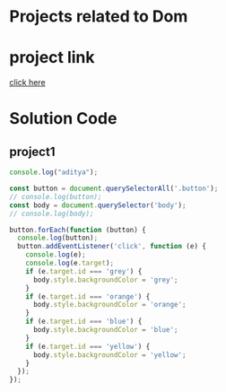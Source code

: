 # Projects related to Dom

# project link
[click here](https://stackblitz.com/edit/dom-project-chaiaurcode-skrcjn?file=1-colorChanger%2Fstyle.css)

# Solution Code

## project1

```javascript
console.log("aditya");

const button = document.querySelectorAll('.button');
// console.log(button);
const body = document.querySelector('body');
// console.log(body);

button.forEach(function (button) {
  console.log(button);
  button.addEventListener('click', function (e) {
    console.log(e);
    console.log(e.target);
    if (e.target.id === 'grey') {
      body.style.backgroundColor = 'grey';
    }
    if (e.target.id === 'orange') {
      body.style.backgroundColor = 'orange';
    }
    if (e.target.id === 'blue') {
      body.style.backgroundColor = 'blue';
    }
    if (e.target.id === 'yellow') {
      body.style.backgroundColor = 'yellow';
    }
  });
});
```